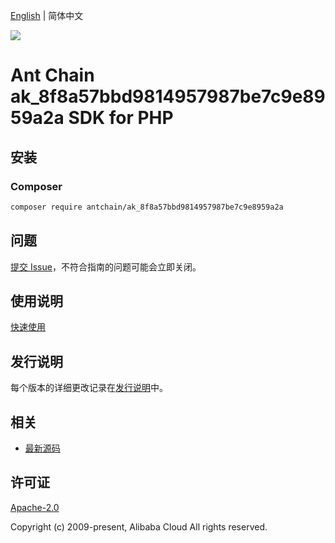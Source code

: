 [English](README.md) | 简体中文

![](https://aliyunsdk-pages.alicdn.com/icons/AlibabaCloud.svg)

# Ant Chain ak_8f8a57bbd9814957987be7c9e8959a2a SDK for PHP

## 安装

### Composer

```bash
composer require antchain/ak_8f8a57bbd9814957987be7c9e8959a2a
```

## 问题

[提交 Issue](https://github.com/alipay/antchain-openapi-prod-sdk/issues/new)，不符合指南的问题可能会立即关闭。

## 使用说明

[快速使用](https://github.com/alipay/antchain-openapi-prod-sdk)

## 发行说明

每个版本的详细更改记录在[发行说明](./ChangeLog.txt)中。

## 相关

* [最新源码](https://github.com/antchain-openapi-sdk-php)

## 许可证

[Apache-2.0](http://www.apache.org/licenses/LICENSE-2.0)

Copyright (c) 2009-present, Alibaba Cloud All rights reserved.
